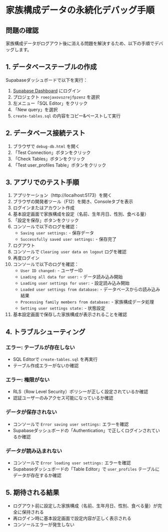 # 家族構成データの永続化デバッグ手順

## 問題の確認

家族構成データがログアウト後に消える問題を解決するため、以下の手順でデバッグします。

## 1. データベーステーブルの作成

Supabaseダッシュボードで以下を実行：

1. [Supabase Dashboard](https://app.supabase.io) にログイン
2. プロジェクト `roeojaxovszrejfpzenz` を選択
3. 左メニュー「SQL Editor」をクリック
4. 「New query」を選択
5. `create-tables.sql` の内容をコピー&ペーストして実行

## 2. データベース接続テスト

1. ブラウザで `debug-db.html` を開く
2. 「Test Connection」ボタンをクリック
3. 「Check Tables」ボタンをクリック
4. 「Test user_profiles Table」ボタンをクリック

## 3. アプリでのテスト手順

1. アプリケーション（http://localhost:5173）を開く
2. ブラウザの開発者ツール（F12）を開き、Consoleタブを表示
3. ログインまたはアカウント作成
4. 基本設定画面で家族構成を設定（名前、生年月日、性別、食べる量）
5. 「設定を保存」ボタンをクリック
6. コンソールで以下のログを確認：
   - `Saving user settings:` - 保存データ
   - `Successfully saved user settings:` - 保存完了
7. ログアウト
8. コンソールで `Clearing user data on logout` ログを確認
9. 再度ログイン
10. コンソールで以下のログを確認：
    - `User ID changed:` - ユーザーID
    - `Loading all data for user:` - データ読み込み開始
    - `Loading user settings for user:` - 設定読み込み開始
    - `Loaded user settings from database:` - データベースからの読み込み結果
    - `Processing family members from database:` - 家族構成データ処理
    - `Setting user settings state:` - 状態設定
11. 基本設定画面で保存した家族構成が表示されることを確認

## 4. トラブルシューティング

### エラー: テーブルが存在しない
- SQL Editorで `create-tables.sql` を再実行
- テーブル作成エラーがないか確認

### エラー: 権限がない
- RLS（Row Level Security）ポリシーが正しく設定されているか確認
- 認証ユーザーのみアクセス可能になっているか確認

### データが保存されない
- コンソールで `Error saving user settings:` エラーを確認
- Supabaseダッシュボードの「Authentication」で正しくログインされているか確認

### データが読み込まれない
- コンソールで `Error loading user settings:` エラーを確認
- Supabaseダッシュボードの「Table Editor」で `user_profiles` テーブルにデータが存在するか確認

## 5. 期待される結果

- ログアウト前に設定した家族構成（名前、生年月日、性別、食べる量）が完全に保持される
- 再ログイン時に基本設定画面で設定内容が正しく表示される
- コンソールエラーが発生しない